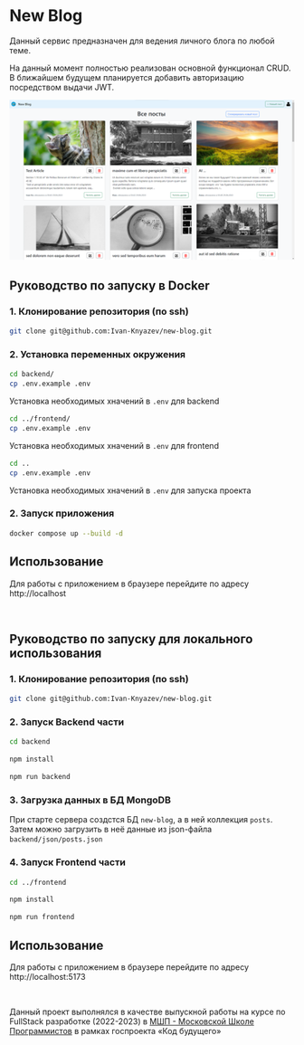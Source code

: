 # New Blog

Данный сервис предназначен для ведения личного блога по любой теме.

На данный момент полностью реализован основной функционал CRUD. В ближайшем будущем планируется добавить авторизацию посредством выдачи JWT.

![preview image](preview/preview.png)


## Руководство по запуску в Docker

### 1. Клонирование репозитория (по ssh)

```sh
git clone git@github.com:Ivan-Knyazev/new-blog.git
```

### 2. Установка переменных окружения

```sh
cd backend/
cp .env.example .env
```
Установка необходимых хначений в `.env` для backend
```sh
cd ../frontend/
cp .env.example .env
```
Установка необходимых хначений в `.env` для frontend
```sh
cd ..
cp .env.example .env
```
Установка необходимых хначений в `.env` для запуска проекта

### 2. Запуск приложения

```sh
docker compose up --build -d
```

## Использование

Для работы с приложением в браузере перейдите по адресу http://localhost

<br/>


## Руководство по запуску для локального использования

### 1. Клонирование репозитория (по ssh)

```sh
git clone git@github.com:Ivan-Knyazev/new-blog.git
```

### 2. Запуск Backend части

```sh
cd backend
```

```sh
npm install
```

```sh
npm run backend
```

### 3. Загрузка данных в БД MongoDB

При старте сервера создстся БД `new-blog`, а в ней коллекция `posts`. Затем можно загрузить в неё данные из json-файла `backend/json/posts.json`

### 4. Запуск Frontend части

```sh
cd ../frontend
```

```sh
npm install
```

```sh
npm run frontend
```

## Использование

Для работы с приложением в браузере перейдите по адресу http://localhost:5173

<br/>

Данный проект выполнялся в качестве выпускной работы на курсе по FullStack разработке (2022-2023) в [МШП - Московской Школе Программистов](https://informatics.ru/) в рамках госпроекта «Код будущего»


<!-- ### Compile and Minify for Production

```sh
npm run build
``` -->
<!-- This project should help get you started developing with Vue 3 in Vite.

## Recommended IDE Setup

[VSCode](https://code.visualstudio.com/) + [Volar](https://marketplace.visualstudio.com/items?itemName=Vue.volar) (and disable Vetur) + [TypeScript Vue Plugin (Volar)](https://marketplace.visualstudio.com/items?itemName=Vue.vscode-typescript-vue-plugin).

## Customize configuration

See [Vite Configuration Reference](https://vitejs.dev/config/). -->
